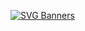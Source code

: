 [![SVG Banners](https://svg-banners.vercel.app/api?type=typeWriter&text1=I%20HATE%20MAC%20OS%20because%20it%20is%20trash%20😡&width=800&height=400)](https://github.com/Catvibers/catvibers.github.io)

<!--
**savageboy165/savageboy165** is a ✨ _special_ ✨ repository because its `README.md` (this file) appears on your GitHub profile.

Here are some ideas to get you started:

- 🔭 I’m currently working on ...
- 🌱 I’m currently learning ...
- 👯 I’m looking to collaborate on ...
- 🤔 I’m looking for help with ...
- 💬 Ask me about ...
- 📫 How to reach me: ...
- 😄 Pronouns: ...
- ⚡ Fun fact: ...
-->
